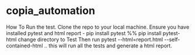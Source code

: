# copia_automation
How To Run the test.
Clone the repo to your local machine.
Ensure you have installed pytest and html report - pip install pytest %% pip install pytest-html
change directory to Test
Then run pytest --html=report.html --self-contained-html .. this will run all the tests and generate a html report.
